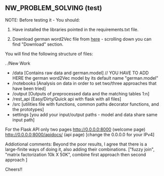 ## NW_PROBLEM_SOLVING (test)

NOTE: Before testing it - You should: </p>
1. Have installed the libraries pointed in the requirements.txt file.</p>
2. Download german word2Vec file from [here](https://devmount.github.io/GermanWordEmbeddings/) - scrolling down you can find "Download" section.</p> 


You will find the following structure of files:</p>
. /New Work
   - /data  [Contains raw data and german.model] // YOU HAVE TO ADD HERE the german word2Vec model by its default name "german.model"
   - /notebooks [Analysis on data in order to set two/three approaches that have been tried]
   - /output [Outputs of preprocessed data and the matching tables 1:n]
   - /rest_api [Easy/Dirty/Quick api with flask with all files]
   - /src [utilities file with functions, common paths decorator functions, and the prototypes]
   - settings [you add your input/output paths - model and data share same input path]

</p>


For the Flask API only two pages http://0.0.0.0:8000 (welcome page) http://0.0.0.0:8000/apidocs/ (api page) [change the 0.0.0.0 for your IPv4]


Addiotional comments: 
Beyond the poor results, I agree that there is a large-finite ways of doing it, also adding their combinations. 
["fuzzy join", "matrix factorization 10k X 50K", combine first approach then second approach ] 

Cheers!!
